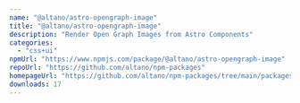 ```yaml
---
name: "@altano/astro-opengraph-image"
title: "@altano/astro-opengraph-image"
description: "Render Open Graph Images from Astro Components"
categories:
  - "css+ui"
npmUrl: "https://www.npmjs.com/package/@altano/astro-opengraph-image"
repoUrl: "https://github.com/altano/npm-packages"
homepageUrl: "https://github.com/altano/npm-packages/tree/main/packages/astro-opengraph-image"
downloads: 17
---
```

